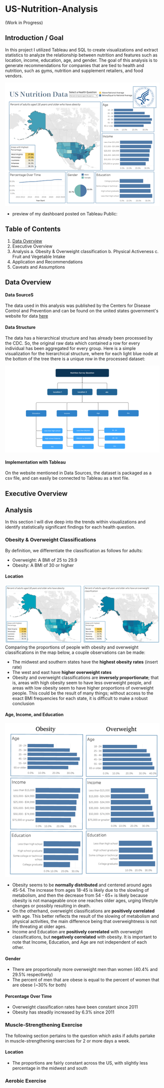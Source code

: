 # US-Nutrition-Analysis
(Work in Progress)
## Introduction / Goal

In this project I utilized Tableau and SQL to create visualizations and extract statistics to analyze the relationship between nutrition and features such as location, income, education, age, and gender. The goal of this analysis is to generate recommendations for companies that are tied to health and nutrition, such as gyms, nutrition and supplement retailers, and food vendors. 

![Dashboard Screenshot](images/dashboard_screenshot.png)

- preview of my dashboard posted on Tableau Public: 

## Table of Contents
1. [Data Overview](#data-overview)
2. Executive Overview
3. Analysis
    a. Obesity & Overweight classification
    b. Physical Activeness
    c. Fruit and Vegetable Intake 
4. Application and Recommendations
5. Caveats and Assumptions


## Data Overview

#### Data SourceS
The data used in this analysis was published by the Centers for Disease Control and Prevention and can be found on the united states government's website for data [here](https://catalog.data.gov/dataset/nutrition-physical-activity-and-obesity-behavioral-risk-factor-surveillance-system)

#### Data Structure
The data has a hierarchical structure and has already been processed by the CDC. So, the original raw data which contained a row for every individual has been aggregated for every group. Here is a simple visualization for the hierarchical structure, where for each light blue node at the bottom of the tree there is a unique row in the processed dataset: 

![data](images/Data_structure.png)

#### Implementation with Tableau 
On the website mentioned in Data Sources, the dataset is packaged as a csv file, and can easily be connected to Tableau as a text file. 

## Executive Overview

## Analysis
In this section I will dive deep into the trends within visualizations and identify statistically significant findings for each health question.

### Obesity & Overweight Classifications
By definition, we differentiate the classification as follows for adults: 
- Overweight: A BMI of 25 to 29.9 
- Obesity: A BMI of 30 or higher

#### Location
![obesity](images/ob_vs_ov.png)
Comparing the proportions of people with obesity and overweight classifications in the map below, a couple observations can be made:
- The midwest and southern states have the **highest obesity rates** (insert rate)
- The west and east have **higher overweight rates**
- Obesity and overweight classifications are **inversely proportionate**; that is, areas with high obesity seem to have less overweight people, and areas with low obesity seem to have higher proportions of overweight people. This could be the result of many things; without access to the exact BMI frequencies for each state, it is difficult to make a robust conclusion

#### Age, Income, and Education
![age_income_edu](images/age_income_edu.png)
- Obesity seems to be **normally distributed** and centered around ages 45-54. The increase from ages 18-45 is  likely due to the slowling of metabolism, and then the decrease from 54 - 65+ is likely because obesity is not manageable once one reaches older ages, urging lifestyle changes or possibly resulting in death.
- On the otherhand, overweight classifications are **positively correlated** with age. This better reflects the result of the slowing of metabolism and physical activities, the main difference being that overweightness is not life threating at older ages. 
- Income and Education are **positively correlated** with overweight classifications, but **negatively correlated** with obesity. It is important to note that Income, Education, and Age are not independent of each other. 

#### Gender
- There are proportionally more overweight men than women (40.4% and 29.5% respectively)
- The percent of men that are obese is equal to the percent of women that are obese (~30% for both)

#### Percentage Over Time
- Overweight classification rates have been constant since 2011
- Obesity has steadily increased by 6.3% since 2011
  

### Muscle-Strengthening Exercise 
The following section pertains to the question which asks if adults partake in muscle-strengthening exercises for 2 or more days a week. 

#### Location
- The proportions are fairly constant across the US, with slightly less percentage in the midwest and south
### Aerobic Exercise
  







 